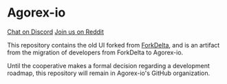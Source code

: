 # Agorex-io
[Chat on Discord](https://discord.gg/GVuj6UY)
[Join us on Reddit](https://www.reddit.com/r/Agorex/)

This repository contains the old UI forked from [ForkDelta](https://github.com/forkdelta), and is an artifact from the migration of developers from ForkDelta to Agorex-io.

Until the cooperative makes a formal decision regarding a development roadmap, this repository will remain in Agorex-io's GitHub organization.